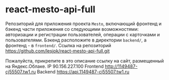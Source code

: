# react-mesto-api-full
Репозиторий для приложения проекта `Mesto`, включающий фронтенд и бэкенд части приложения со следующими возможностями: авторизации и регистрации пользователей, операции с карточками и пользователями. Бэкенд расположите в директории `backend/`, а фронтенд - в `frontend/`. Ссылка на репозиторий https://github.com/lesjok/react-mesto-api-full.git
  
Пожалуйста, прикрепите в это описание ссылку на сайт, размещенный на Яндекс.Облаке.
IP 90.156.227.100
Frontend http://1149487-cj55507.tw1.ru
Backend https://api.1149487-cj55507.tw1.ru
